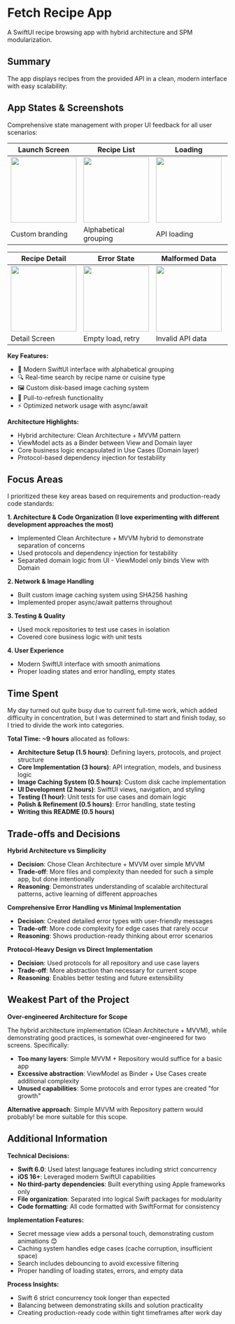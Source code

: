# Fetch Recipe App

A SwiftUI recipe browsing app with hybrid architecture and SPM modularization.

## Summary

The app displays recipes from the provided API in a clean, modern interface with easy scalability:

## App States & Screenshots

Comprehensive state management with proper UI feedback for all user scenarios:

| Launch Screen | Recipe List | Loading | Search Results |
|---------------|-------------|---------|----------------|
| <img src="https://github.com/user-attachments/assets/ef066cdf-d803-4d32-bb16-9ecb65966b2d" width="150"/> | <img src="https://github.com/user-attachments/assets/f69e7e7d-6116-45f1-bf47-8c6e562a63bc" width="150"/> | <img src="https://github.com/user-attachments/assets/769f8aed-dc2b-4d5c-a670-b743a098600c" width="150"/> | <img src="https://github.com/user-attachments/assets/7b137861-7c39-4309-99b6-cd26deb90b23" width="150"/> |
| Custom branding | Alphabetical grouping | API loading | Real-time search |

| Recipe Detail | Error State | Malformed Data | Search Empty |
|---------------|-------------|----------------|--------------|
| <img src="https://github.com/user-attachments/assets/9e42681a-c114-44c6-83e3-bd7f38c9e646" width="150"/> | <img src="https://github.com/user-attachments/assets/540663f5-4567-4382-9a70-4f4ff68938b3" width="150"/> | <img src="https://github.com/user-attachments/assets/b9f3e817-0a96-494a-bb8d-26e5de6e4d84" width="150"/> | <img src="https://github.com/user-attachments/assets/818f0cf9-f547-42f5-b304-1b35344e12ba" width="150"/> |
| Detail Screen | Empty load, retry | Invalid API data | No results found |

**Key Features:**
- 📱 Modern SwiftUI interface with alphabetical grouping
- 🔍 Real-time search by recipe name or cuisine type
- 🖼️ Custom disk-based image caching system
- 🔄 Pull-to-refresh functionality
- ⚡ Optimized network usage with async/await

**Architecture Highlights:**
- Hybrid architecture: Clean Architecture + MVVM pattern
- ViewModel acts as a Binder between View and Domain layer
- Core business logic encapsulated in Use Cases (Domain layer)
- Protocol-based dependency injection for testability

## Focus Areas

I prioritized these key areas based on requirements and production-ready code standards:

**1. Architecture & Code Organization (I love experimenting with different development approaches the most)**
- Implemented Clean Architecture + MVVM hybrid to demonstrate separation of concerns
- Used protocols and dependency injection for testability
- Separated domain logic from UI - ViewModel only binds View with Domain

**2. Network & Image Handling**
- Built custom image caching system using SHA256 hashing
- Implemented proper async/await patterns throughout

**3. Testing & Quality**
- Used mock repositories to test use cases in isolation
- Covered core business logic with unit tests

**4. User Experience**
- Modern SwiftUI interface with smooth animations
- Proper loading states and error handling, empty states

## Time Spent

My day turned out quite busy due to current full-time work, which added difficulty in concentration, but I was determined to start and finish today, so I tried to divide the work into categories.

**Total Time: ~9 hours** allocated as follows:
- **Architecture Setup (1.5 hours)**: Defining layers, protocols, and project structure
- **Core Implementation (3 hours)**: API integration, models, and business logic
- **Image Caching System (0.5 hours)**: Custom disk cache implementation
- **UI Development (2 hours)**: SwiftUI views, navigation, and styling
- **Testing (1 hour)**: Unit tests for use cases and domain logic
- **Polish & Refinement (0.5 hours)**: Error handling, state testing
- **Writing this README (0.5 hours)**

## Trade-offs and Decisions

**Hybrid Architecture vs Simplicity**
- **Decision**: Chose Clean Architecture + MVVM over simple MVVM
- **Trade-off**: More files and complexity than needed for such a simple app, but done intentionally
- **Reasoning**: Demonstrates understanding of scalable architectural patterns, active learning of different approaches

**Comprehensive Error Handling vs Minimal Implementation**
- **Decision**: Created detailed error types with user-friendly messages
- **Trade-off**: More code complexity for edge cases that rarely occur
- **Reasoning**: Shows production-ready thinking about error scenarios

**Protocol-Heavy Design vs Direct Implementation**
- **Decision**: Used protocols for all repository and use case layers
- **Trade-off**: More abstraction than necessary for current scope
- **Reasoning**: Enables better testing and future extensibility

## Weakest Part of the Project

**Over-engineered Architecture for Scope**

The hybrid architecture implementation (Clean Architecture + MVVM), while demonstrating good practices, is somewhat over-engineered for two screens. Specifically:

- **Too many layers**: Simple MVVM + Repository would suffice for a basic app
- **Excessive abstraction**: ViewModel as Binder + Use Cases create additional complexity
- **Unused capabilities**: Some protocols and error types are created "for growth"

**Alternative approach**: Simple MVVM with Repository pattern would probably! be more suitable for this scope.

## Additional Information

**Technical Decisions:**
- **Swift 6.0**: Used latest language features including strict concurrency
- **iOS 16+**: Leveraged modern SwiftUI capabilities
- **No third-party dependencies**: Built everything using Apple frameworks only
- **File organization**: Separated into logical Swift packages for modularity
- **Code formatting**: All code formatted with SwiftFormat for consistency

**Implementation Features:**
- Secret message view adds a personal touch, demonstrating custom animations 😊
- Caching system handles edge cases (cache corruption, insufficient space)
- Search includes debouncing to avoid excessive filtering
- Proper handling of loading states, errors, and empty data

**Process Insights:**
- Swift 6 strict concurrency took longer than expected
- Balancing between demonstrating skills and solution practicality
- Creating production-ready code within tight timeframes after work day
